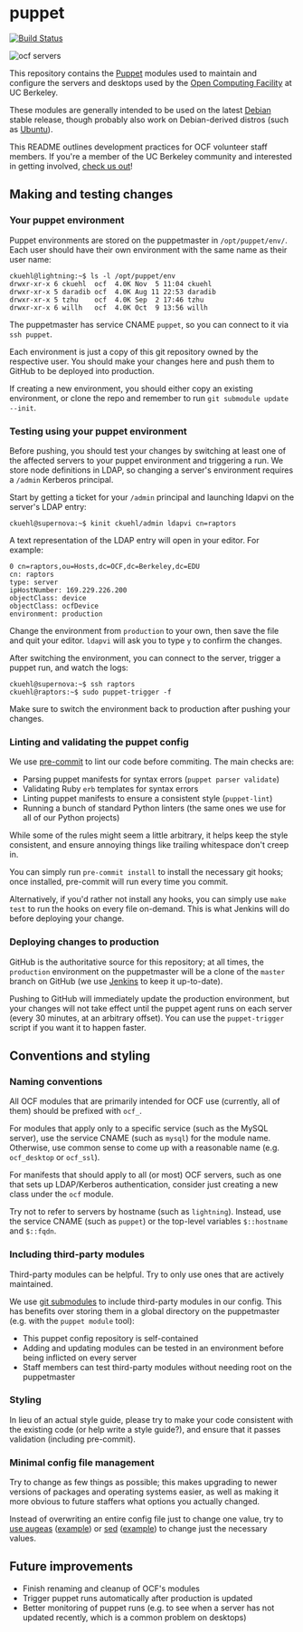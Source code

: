 puppet
======
[![Build Status](https://jenkins.ocf.berkeley.edu/buildStatus/icon?job=puppet-test)](https://jenkins.ocf.berkeley.edu/view/puppet-deploy/)

![ocf servers](http://i.fluffy.cc/RnF1JrLNrzczC5s291tsdlLrbl1fd12S.png)

This repository contains the [Puppet][puppet] modules used to maintain and
configure the servers and desktops used by the [Open Computing Facility][ocf]
at UC Berkeley.

These modules are generally intended to be used on the latest [Debian][debian]
stable release, though probably also work on Debian-derived distros (such as
[Ubuntu][ubuntu]).

This README outlines development practices for OCF volunteer staff members. If
you're a member of the UC Berkeley community and interested in getting
involved, [check us out][hello]!

## Making and testing changes
### Your puppet environment

Puppet environments are stored on the puppetmaster in `/opt/puppet/env/`. Each
user should have their own environment with the same name as their user name:

    ckuehl@lightning:~$ ls -l /opt/puppet/env
    drwxr-xr-x 6 ckuehl  ocf  4.0K Nov  5 11:04 ckuehl
    drwxr-xr-x 5 daradib ocf  4.0K Aug 11 22:53 daradib
    drwxr-xr-x 5 tzhu    ocf  4.0K Sep  2 17:46 tzhu
    drwxr-xr-x 6 willh   ocf  4.0K Oct  9 13:56 willh

The puppetmaster has service CNAME `puppet`, so you can connect to it via `ssh
puppet`.

Each environment is just a copy of this git repository owned by the respective
user. You should make your changes here and push them to GitHub to be deployed
into production.

If creating a new environment, you should either copy an existing environment,
or clone the repo and remember to run `git submodule update --init`.

### Testing using your puppet environment

Before pushing, you should test your changes by switching at least one of the
affected servers to your puppet environment and triggering a run. We store node
definitions in LDAP, so changing a server's environment requires a `/admin`
Kerberos principal.

Start by getting a ticket for your `/admin` principal and launching ldapvi on
the server's LDAP entry:

    ckuehl@supernova:~$ kinit ckuehl/admin ldapvi cn=raptors

A text representation of the LDAP entry will open in your editor. For example:

    0 cn=raptors,ou=Hosts,dc=OCF,dc=Berkeley,dc=EDU
    cn: raptors
    type: server
    ipHostNumber: 169.229.226.200
    objectClass: device
    objectClass: ocfDevice
    environment: production

Change the environment from `production` to your own, then save the file and
quit your editor. `ldapvi` will ask you to type `y` to confirm the changes.

After switching the environment, you can connect to the server, trigger a
puppet run, and watch the logs:

    ckuehl@supernova:~$ ssh raptors
    ckuehl@raptors:~$ sudo puppet-trigger -f

Make sure to switch the environment back to production after pushing your
changes.

### Linting and validating the puppet config

We use [pre-commit](http://pre-commit.com/) to lint our code before commiting.
The main checks are:

* Parsing puppet manifests for syntax errors (`puppet parser validate`)
* Validating Ruby `erb` templates for syntax errors
* Linting puppet manifests to ensure a consistent style (`puppet-lint`)
* Running a bunch of standard Python linters (the same ones we use for all of
  our Python projects)

While some of the rules might seem a little arbitrary, it helps keep the style
consistent, and ensure annoying things like trailing whitespace don't creep in.

You can simply run `pre-commit install` to install the necessary git hooks;
once installed, pre-commit will run every time you commit.

Alternatively, if you'd rather not install any hooks, you can simply use `make
test` to run the hooks on every file on-demand. This is what Jenkins will do
before deploying your change.

### Deploying changes to production

GitHub is the authoritative source for this repository; at all times, the
`production` environment on the puppetmaster will be a clone of the `master`
branch on GitHub (we use [Jenkins][jenkins] to keep it up-to-date).

Pushing to GitHub will immediately update the production environment, but your
changes will not take effect until the puppet agent runs on each server (every
30 minutes, at an arbitrary offset). You can use the `puppet-trigger` script if
you want it to happen faster.

## Conventions and styling
### Naming conventions

All OCF modules that are primarily intended for OCF use (currently, all of
them) should be prefixed with `ocf_`.

For modules that apply only to a specific service (such as the MySQL server),
use the service CNAME (such as `mysql`) for the module name. Otherwise, use
common sense to come up with a reasonable name (e.g. `ocf_desktop` or
`ocf_ssl`).

For manifests that should apply to all (or most) OCF servers, such as one that
sets up LDAP/Kerberos authentication, consider just creating a new class under
the `ocf` module.

Try not to refer to servers by hostname (such as `lightning`). Instead, use the
service CNAME (such as `puppet`) or the top-level variables `$::hostname` and
`$::fqdn`.

### Including third-party modules

Third-party modules can be helpful. Try to only use ones that are actively
maintained.

We use [git submodules][sobmodules] to include third-party modules in our
config. This has benefits over storing them in a global directory on the
puppetmaster (e.g. with the `puppet module` tool):

* This puppet config repository is self-contained
* Adding and updating modules can be tested in an environment before being
  inflicted on every server
* Staff members can test third-party modules without needing root on the
  puppetmaster

### Styling

In lieu of an actual style guide, please try to make your code consistent with
the existing code (or help write a style guide?), and ensure that it passes
validation (including pre-commit).

### Minimal config file management

Try to change as few things as possible; this makes upgrading to newer versions
of packages and operating systems easier, as well as making it more obvious to
future staffers what options you actually changed.

Instead of overwriting an entire config file just to change one value, try to
[use augeas][augeas] ([example][augeas-example]) or [sed][sed]
([example][sed-example]) to change just the necessary values.

## Future improvements

* Finish renaming and cleanup of OCF's modules
* Trigger puppet runs automatically after production is updated
* Better monitoring of puppet runs (e.g. to see when a server has not updated
  recently, which is a common problem on desktops)

[puppet]: https://en.wikipedia.org/wiki/Puppet_(software)
[ocf]: https://www.ocf.berkeley.edu/
[debian]: https://www.debian.org/
[ubuntu]: http://www.ubuntu.com/
[hello]: https://hello.ocf.berkeley.edu/
[jenkins]: https://jenkins.ocf.berkeley.edu/view/puppet-deploy/
[sobmodules]: http://git-scm.com/book/en/v2/Git-Tools-Submodules
[augeas]: http://projects.puppetlabs.com/projects/1/wiki/puppet_augeas
[augeas-example]: https://github.com/ocf/puppet/blob/57c9bec/modules/ocf/manifests/auth.pp#L95
[sed]: http://projects.puppetlabs.com/projects/puppet/wiki/Simple_Text_Patterns/5
[sed-example]: https://github.com/ocf/puppet/blob/e7de500/modules/ocf_desktop/manifests/grub.pp#L13
